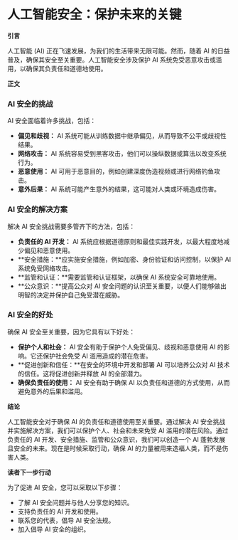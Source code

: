 # 人工智能安全：保护未来的关键

**引言**

人工智能 (AI) 正在飞速发展，为我们的生活带来无限可能。然而，随着 AI 的日益普及，确保其安全至关重要。人工智能安全涉及保护 AI 系统免受恶意攻击或滥用，以确保其负责任和道德地使用。

**正文**

### AI 安全的挑战

AI 安全面临着许多挑战，包括：

- **偏见和歧视：** AI 系统可能从训练数据中继承偏见，从而导致不公平或歧视性结果。
- **网络攻击：** AI 系统容易受到黑客攻击，他们可以操纵数据或算法以改变系统行为。
- **恶意使用：** AI 可用于恶意目的，例如创建深度伪造视频或进行网络钓鱼攻击。
- **意外后果：** AI 系统可能产生意外的结果，这可能对人类或环境造成伤害。

### AI 安全的解决方案

解决 AI 安全挑战需要多管齐下的方法，包括：

- **负责任的 AI 开发：** AI 系统应根据道德原则和最佳实践开发，以最大程度地减少偏见和恶意使用。
- **安全措施：**应实施安全措施，例如加密、身份验证和访问控制，以保护 AI 系统免受网络攻击。
- **监管和认证：**需要监管和认证框架，以确保 AI 系统安全可靠地使用。
- **公众意识：**提高公众对 AI 安全问题的认识至关重要，以便人们能够做出明智的决定并保护自己免受潜在威胁。

### AI 安全的好处

确保 AI 安全至关重要，因为它具有以下好处：

- **保护个人和社会：** AI 安全有助于保护个人免受偏见、歧视和恶意使用 AI 的影响。它还保护社会免受 AI 滥用造成的潜在危害。
- **促进创新和信任：**在安全的环境中开发和部署 AI 可以培养公众对 AI 技术的信任。这将促进创新并释放 AI 的全部潜力。
- **确保负责任的使用：** AI 安全有助于确保 AI 以负责任和道德的方式使用，从而避免意外的后果和滥用。

**结论**

人工智能安全对于确保 AI 的负责任和道德使用至关重要。通过解决 AI 安全挑战并实施解决方案，我们可以保护个人、社会和未来免受 AI 滥用的潜在风险。通过负责任的 AI 开发、安全措施、监管和公众意识，我们可以创造一个 AI 蓬勃发展且安全的未来。现在是时候采取行动，确保 AI 的力量被用来造福人类，而不是伤害人类。

**读者下一步行动**

为了促进 AI 安全，您可以采取以下步骤：

- 了解 AI 安全问题并与他人分享您的知识。
- 支持负责任的 AI 开发和使用。
- 联系您的代表，倡导 AI 安全法规。
- 加入倡导 AI 安全的组织。

